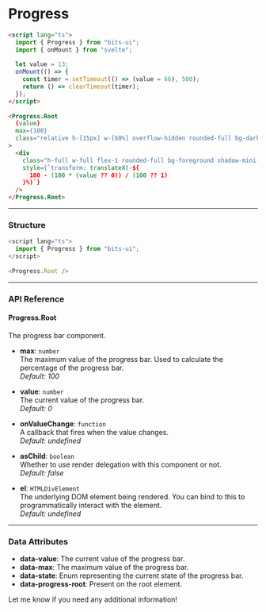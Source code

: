 # Progress

```html
<script lang="ts">
  import { Progress } from "bits-ui";
  import { onMount } from "svelte";
 
  let value = 13;
  onMount(() => {
    const timer = setTimeout(() => (value = 66), 500);
    return () => clearTimeout(timer);
  });
</script>
 
<Progress.Root
  {value}
  max={100}
  class="relative h-[15px] w-[60%] overflow-hidden rounded-full bg-dark-10 shadow-mini-inset"
>
  <div
    class="h-full w-full flex-1 rounded-full bg-foreground shadow-mini-inset transition-all duration-1000 ease-in-out"
    style={`transform: translateX(-${
      100 - (100 * (value ?? 0)) / (100 ?? 1)
    }%)`}
  />
</Progress.Root>
```

---

### **Structure**

```ts
<script lang="ts">
  import { Progress } from "bits-ui";
</script>
 
<Progress.Root />
```

---

### **API Reference**

#### **Progress.Root**  
The progress bar component.

- **max**: `number`  
  The maximum value of the progress bar. Used to calculate the percentage of the progress bar.  
  _Default: 100_

- **value**: `number`  
  The current value of the progress bar.  
  _Default: 0_

- **onValueChange**: `function`  
  A callback that fires when the value changes.  
  _Default: undefined_

- **asChild**: `boolean`  
  Whether to use render delegation with this component or not.  
  _Default: false_

- **el**: `HTMLDivElement`  
  The underlying DOM element being rendered. You can bind to this to programmatically interact with the element.  
  _Default: undefined_

---

### **Data Attributes**

- **data-value**: The current value of the progress bar.
- **data-max**: The maximum value of the progress bar.
- **data-state**: Enum representing the current state of the progress bar.
- **data-progress-root**: Present on the root element.

Let me know if you need any additional information!